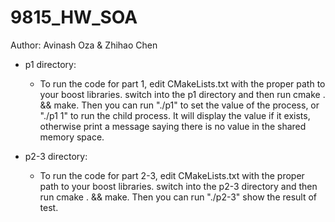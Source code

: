 # 9815_HW_SOA
Author: Avinash Oza & Zhihao Chen

* p1 directory:
    * To run the code for part 1, edit CMakeLists.txt with the proper path to your boost libraries. switch into the p1 directory and then run cmake . && make. Then you can run "./p1" to set the value of the process, or "./p1 1" to run the child process. It will display the value if it exists, otherwise print a message saying there is no value in the shared memory space.

* p2-3 directory:
    * To run the code for part 2-3, edit CMakeLists.txt with the proper path to your boost libraries. switch into the p2-3 directory and then run cmake . && make. Then you can run "./p2-3" show the result of test.
